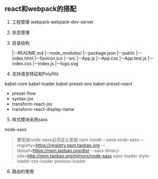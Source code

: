## react和webpack的搭配


1. 工程管理
webpack
webpack-dev-server


2. 状态管理



3. 目录结构
    
    |--README.md
    |--node_modules/
    |--package.json
    |--public
        |--index.html
        |--favicon.ico
    |--src
        |--App.js
        |--App.css
        |--App.test.js
        |--index.css
        |--index.js
        |--logo.svg

4. 支持语言特征和Polyfills
    
babel-core
babel-loader
babel-preset-env
babel-preset-react

* preset-flow
* syntax-jsx
* transform-react-jsx
* transform-react-display-name


5. 样式模块采用sass

node-sass
> 要安装node-sass必须这么安装
npm install --save node-sass --registry=https://registry.npm.taobao.org --disturl=https://npm.taobao.org/dist --sass-binary-site=http://npm.taobao.org/mirrors/node-sass
sass-loader
style-loader
css-loader
postcss-loader


6. 路由的使用
